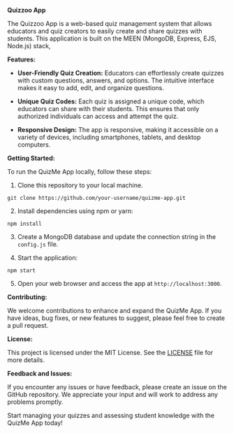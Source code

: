 

**Quizzoo App**

The Quizzoo App is a web-based quiz management system that allows educators and quiz creators to easily create and share quizzes with students. This application is built on the MEEN (MongoDB, Express, EJS, Node.js) stack, 

**Features:**

- **User-Friendly Quiz Creation:** Educators can effortlessly create quizzes with custom questions, answers, and options. The intuitive interface makes it easy to add, edit, and organize questions.

- **Unique Quiz Codes:** Each quiz is assigned a unique code, which educators can share with their students. This ensures that only authorized individuals can access and attempt the quiz.


- **Responsive Design:** The app is responsive, making it accessible on a variety of devices, including smartphones, tablets, and desktop computers.

**Getting Started:**

To run the QuizMe App locally, follow these steps:

1. Clone this repository to your local machine.

```shell
git clone https://github.com/your-username/quizme-app.git
```

2. Install dependencies using npm or yarn:

```shell
npm install
```

3. Create a MongoDB database and update the connection string in the `config.js` file.

4. Start the application:

```shell
npm start
```

5. Open your web browser and access the app at `http://localhost:3000`.

**Contributing:**

We welcome contributions to enhance and expand the QuizMe App. If you have ideas, bug fixes, or new features to suggest, please feel free to create a pull request.

**License:**

This project is licensed under the MIT License. See the [LICENSE](LICENSE) file for more details.



**Feedback and Issues:**

If you encounter any issues or have feedback, please create an issue on the GitHub repository. We appreciate your input and will work to address any problems promptly.

Start managing your quizzes and assessing student knowledge with the QuizMe App today!
